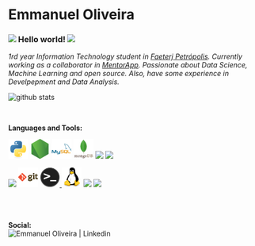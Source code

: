 # Emmanuel Oliveira

### <img src="https://github.com/TheDudeThatCode/TheDudeThatCode/blob/master/Assets/Hi.gif" width="29px"> Hello world!&nbsp;<img src="https://github.com/TheDudeThatCode/TheDudeThatCode/blob/master/Assets/Earth.gif" width="24px">

<p>
  <em>
    1rd year Information Technology student in <a href="http://www.faeterj-petropolis.edu.br/">Faeterj Petrópolis</a>. Currently working as a collaborator in <a href="https://www.linkedin.com/company/mentorapp/">MentorApp</a>. Passionate about Data Science, Machine Learning and open source. Also, have some experience in Develpepment and Data Analysis.
  </em>  
</p>


![github stats](https://github-readme-stats.vercel.app/api?username=emmanuel-oliveira&show_icons=true&hide_border=true)

<br>

**Languages and Tools:**  

<code><a href="https://github.com/emmanuel-oliveira"><img height="40" src="https://github.com/devicons/devicon/blob/master/icons/python/python-original.svg"></a></code>
<code><a href="https://github.com/emmanuel-oliveira"><img height="40" src="https://github.com/devicons/devicon/blob/master/icons/nodejs/nodejs-original.svg"></a></code>
<code><a href="https://github.com/emmanuel-oliveira"><img height="40" src="https://github.com/devicons/devicon/blob/master/icons/mysql/mysql-original-wordmark.svg"></a></code>
<code><a href="https://github.com/emmanuel-oliveira"><img height="40" src="https://github.com/devicons/devicon/blob/master/icons/mongodb/mongodb-original-wordmark.svg"></a></code>
<code><a href="https://github.com/emmanuel-oliveira"><img height="40" src="https://cdn.worldvectorlogo.com/logos/aws-dynamodb.svg"></a></code>
<code><a href="https://github.com/emmanuel-oliveira"><img height="40" src="https://cdn.worldvectorlogo.com/logos/neo4j.svg"></a></code>

<code><a href="https://github.com/emmanuel-oliveira"><img height="40" src="https://cdn.worldvectorlogo.com/logos/aws-lambda-1.svg"></a></code>
<code><a href="https://github.com/emmanuel-oliveira"><img height="40" src="https://raw.githubusercontent.com/github/explore/80688e429a7d4ef2fca1e82350fe8e3517d3494d/topics/git/git.png"></a></code>
<code><a href="https://github.com/emmanuel-oliveira"><img height="40" src="https://raw.githubusercontent.com/github/explore/80688e429a7d4ef2fca1e82350fe8e3517d3494d/topics/terminal/terminal.png"></code>
<code><a href="https://github.com/emmanuel-oliveira"><img height="40" src="https://github.com/devicons/devicon/blob/master/icons/linux/linux-original.svg"></a></code>
<code><a href="https://github.com/emmanuel-oliveira"><img height="40" src="https://seeklogo.com/images/F/flask-logo-44C507ABB7-seeklogo.com.png"></a></code>
<code><a href="https://github.com/emmanuel-oliveira"><img height="40" src="https://upload.wikimedia.org/wikipedia/commons/thumb/0/05/Scikit_learn_logo_small.svg/1280px-Scikit_learn_logo_small.svg.png"></a></code>
<br><br><br><br>


**Social:**  
  <a href="https://www.linkedin.com/in/oliveira-emmanuel/">
    <img align="left" alt="Emmanuel Oliveira | Linkedin" height="40" src="https://github.com/TheDudeThatCode/TheDudeThatCode/blob/master/Assets/Linkedin.svg" />
  </a>

